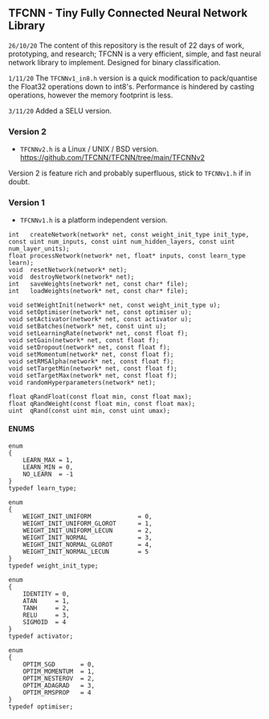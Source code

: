 ## TFCNN - Tiny Fully Connected Neural Network Library

`26/10/20`
The content of this repository is the result of 22 days of work, prototyping, and research; TFCNN is a very efficient, simple, and fast neural network library to implement. Designed for binary classification.

`1/11/20`
The `TFCNNv1_in8.h` version is a quick modification to pack/quantise the Float32 operations down to int8's. Performance is hindered by casting operations, however the memory footprint is less.

`3/11/20`
Added a SELU version.

### Version 2
- `TFCNNv2.h` is a Linux / UNIX / BSD version.
<br>https://github.com/TFCNN/TFCNN/tree/main/TFCNNv2

Version 2 is feature rich and probably superfluous, stick to `TFCNNv1.h` if in doubt.

### Version 1
- `TFCNNv1.h` is a platform independent version.
```
int   createNetwork(network* net, const weight_init_type init_type, const uint num_inputs, const uint num_hidden_layers, const uint num_layer_units);
float processNetwork(network* net, float* inputs, const learn_type learn);
void  resetNetwork(network* net);
void  destroyNetwork(network* net);
int   saveWeights(network* net, const char* file);
int   loadWeights(network* net, const char* file);

void setWeightInit(network* net, const weight_init_type u);
void setOptimiser(network* net, const optimiser u);
void setActivator(network* net, const activator u);
void setBatches(network* net, const uint u);
void setLearningRate(network* net, const float f);
void setGain(network* net, const float f);
void setDropout(network* net, const float f);
void setMomentum(network* net, const float f);
void setRMSAlpha(network* net, const float f);
void setTargetMin(network* net, const float f);
void setTargetMax(network* net, const float f);
void randomHyperparameters(network* net);

float qRandFloat(const float min, const float max);
float qRandWeight(const float min, const float max);
uint  qRand(const uint min, const uint umax);
```

#### ENUMS
```
enum 
{
    LEARN_MAX = 1,
    LEARN_MIN = 0,
    NO_LEARN  = -1
}
typedef learn_type;

enum 
{
    WEIGHT_INIT_UNIFORM             = 0,
    WEIGHT_INIT_UNIFORM_GLOROT      = 1,
    WEIGHT_INIT_UNIFORM_LECUN       = 2,
    WEIGHT_INIT_NORMAL              = 3,
    WEIGHT_INIT_NORMAL_GLOROT       = 4,
    WEIGHT_INIT_NORMAL_LECUN        = 5
}
typedef weight_init_type;

enum 
{
    IDENTITY = 0,
    ATAN     = 1,
    TANH     = 2,
    RELU     = 3,
    SIGMOID  = 4
}
typedef activator;

enum 
{
    OPTIM_SGD       = 0,
    OPTIM_MOMENTUM  = 1,
    OPTIM_NESTEROV  = 2,
    OPTIM_ADAGRAD   = 3,
    OPTIM_RMSPROP   = 4
}
typedef optimiser;
```
